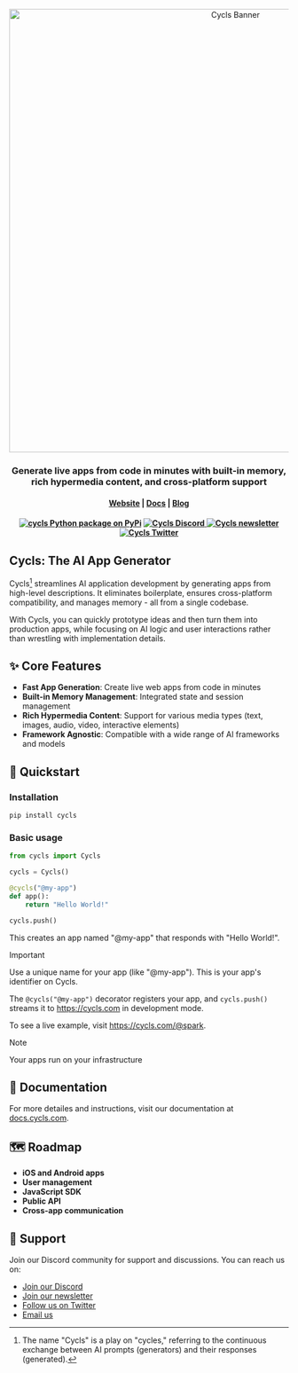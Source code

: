 <p align="center">
  <img src="https://github.com/user-attachments/assets/96bd304d-8116-4bce-8b8f-b08980875ad7" width="800px" alt="Cycls Banner">
</p>

<h3 align="center">
Generate live apps from code in minutes with built-in memory, <br/>rich hypermedia content, and cross-platform support
</h3>

<h4 align="center">
  <a href="https://cycls.com">Website</a> |
  <a href="https://docs.cycls.com">Docs</a> |
  <a href="https://docs.cycls.com">Blog</a>
</h4>

<h4 align="center">
  <a href="https://pypi.python.org/pypi/cycls"><img src="https://img.shields.io/pypi/v/cycls.svg?label=cycls+pypi&color=blueviolet" alt="cycls Python package on PyPi" /></a>
  <a href="https://discord.gg/XbxcTFBf7J">
    <img src="https://dcbadge.vercel.app/api/server/XbxcTFBf7J?style=flat" alt="Cycls Discord" />
  </a>
  <a href="https://blog.cycls.com"><img src="https://img.shields.io/badge/newsletter-blueviolet.svg?logo=substack&label=cycls" alt="Cycls newsletter" /></a>
  <a href="https://x.com/cycls_">
    <img src="https://img.shields.io/twitter/follow/cycls_" alt="Cycls Twitter" />
  </a>
</h4>


## Cycls: The AI App Generator
Cycls[^1] streamlines AI application development by generating apps from high-level descriptions. It eliminates boilerplate, ensures cross-platform compatibility, and manages memory - all from a single codebase.

With Cycls, you can quickly prototype ideas and then turn them into production apps, while focusing on AI logic and user interactions rather than wrestling with implementation details.

## ✨ Core Features
- **Fast App Generation**: Create live web apps from code in minutes
- **Built-in Memory Management**: Integrated state and session management
- **Rich Hypermedia Content**: Support for various media types (text, images, audio, video, interactive elements)
- **Framework Agnostic**: Compatible with a wide range of AI frameworks and models

## 🚀 Quickstart
### Installation
```
pip install cycls
```

### Basic usage
```py
from cycls import Cycls

cycls = Cycls()

@cycls("@my-app")
def app():
    return "Hello World!"

cycls.push()
```
This creates an app named "@my-app" that responds with "Hello World!".


> [!IMPORTANT]
> Use a unique name for your app (like "@my-app"). This is your app's identifier on Cycls.

The `@cycls("@my-app")` decorator registers your app, and `cycls.push()` streams it to https://cycls.com in development mode.

To see a live example, visit https://cycls.com/@spark.

> [!NOTE]
> Your apps run on your infrastructure

## 📖 Documentation
For more detailes and instructions, visit our documentation at [docs.cycls.com](https://docs.cycls.com/).

## 🗺️ Roadmap
- **iOS and Android apps**
- **User management**
- **JavaScript SDK**
- **Public API**
- **Cross-app communication**

## 🙌 Support 
Join our Discord community for support and discussions. You can reach us on:

- [Join our Discord](https://discord.gg/XbxcTFBf7J)
- [Join our newsletter](https://blog.cycls.com)
- [Follow us on Twitter](https://x.com/cycls_)
- [Email us](mailto:hi@cycls.com)

[^1]: The name "Cycls" is a play on "cycles," referring to the continuous exchange between AI prompts (generators) and their responses (generated).
